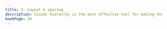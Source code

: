 ```yaml
---
title: 3. Layout & spacing
description: Visual hierarchy is the most effective tool for making feel designed. De-emphasize secondary and tertiary information, highlight the elements that are most important.
bookPage: 56
---
```

